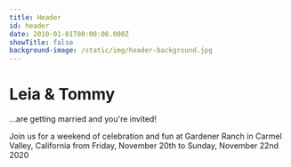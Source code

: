 ```yaml
---
title: Header
id: header
date: 2010-01-01T00:00:00.000Z
showTitle: false
background-image: /static/img/header-background.jpg
---
```


# Leia <span>&</span> Tommy
...are getting married and you're invited!

Join us for a weekend of celebration and fun at Gardener Ranch in Carmel Valley, California from Friday, November 20th to Sunday, November 22nd 2020
